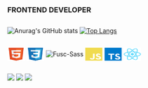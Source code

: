 ### FRONTEND DEVELOPER
##
  ![Anurag's GitHub stats](https://github-readme-stats.vercel.app/api?username=RafaelFusco&show_icons=true&theme=dark&hide_title=true&line_height=21px)
  [![Top Langs](https://github-readme-stats.vercel.app/api/top-langs/?username=RafaelFusco&layout=compact&theme=dark&card_width=240)](https://github.com/RafaelFusco/github-readme-stats)

##

<div>
  <img align="center" alt="Fusc-HTML" height="30" width="40" src="https://raw.githubusercontent.com/devicons/devicon/master/icons/html5/html5-original.svg">
  <img align="center" alt="Fusc-CSS" height="30" width="40" src="https://raw.githubusercontent.com/devicons/devicon/master/icons/css3/css3-original.svg">
   <img align="center" alt="Fusc-Sass" height="30" width="40" src="https://cdn.jsdelivr.net/gh/devicons/devicon/icons/sass/sass-original.svg">
  <img align="center" alt="Fusc-Js" height="30" width="40" src="https://raw.githubusercontent.com/devicons/devicon/master/icons/javascript/javascript-plain.svg">
  <img align="center" alt="Fusc-Ts" height="30" width="40" src="https://raw.githubusercontent.com/devicons/devicon/master/icons/typescript/typescript-plain.svg">
   <img align="center" alt="Fusc-React" height="30" width="40" src="https://raw.githubusercontent.com/devicons/devicon/master/icons/react/react-original.svg">

</div>

##

<div> 
  <a href="https://www.instagram.com/rafaelmf77" target="_blank"><img src="https://img.shields.io/badge/-Instagram-%23E4405F?style=for-the-badge&logo=instagram&logoColor=white" target="_blank"></a>
    <a href="https://www.linkedin.com/in/rafael-fusco-594a30224/" target="_blank"><img src="https://img.shields.io/badge/-LinkedIn-%230077B5?style=for-the-badge&logo=linkedin&logoColor=white" target="_blank"></a>  
  <a href = "mailto:rafaelfusco2000@gmail.com"><img src="https://img.shields.io/badge/-Gmail-%23333?style=for-the-badge&logo=gmail&logoColor=white" target="_blank"></a>
</div>

